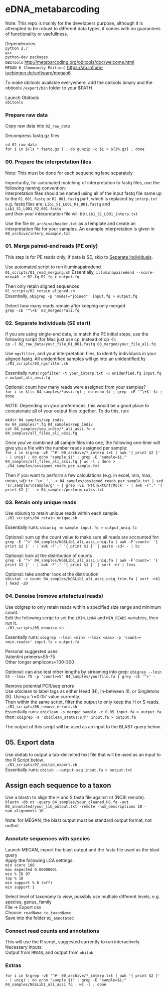 # eDNA_metabarcoding
Note: This repo is mainly for the developers purpose, although it is attempted to be robust to different data types, it comes with no guarantees of functionality or usefullness.    


Dependencies:    
`python 2.7`    
`gcc`     
`python-dev packages`        
`OBITools` http://metabarcoding.org/obitools/doc/welcome.html       
`MEGAN 6 (Community Edition)` https://ab.inf.uni-tuebingen.de/software/megan6     


To make obitools available everywhere, add the obitools binary and the obitools `/export/bin` folder to your $PATH      


Launch Obitools    
`obitools`    

### Prepare raw data
Copy raw data into `02_raw_data`    

Decompress fastq.gz files
```
cd 02_raw_data     
for i in $(ls *.fastq.gz ) ; do gunzip -c $i > ${i%.gz} ; done
```

### 00. Prepare the interpretation files
Note: This must be done for each sequencing lane separately       

Importantly, for automated matching of interpretation to fastq files, use the following naming convention:      
Interpretation files should be named using all of the input fastq file name up to the `R1_001.fastq` or `R2_001.fastq` part, which is replaced by `interp.txt`    
e.g. fastq files are: `Lib1_S1_L001_R1_001.fastq` and `Lib1_S1_L001_R2_001.fastq`     
and then your interpretation file will be `Lib1_S1_L001_interp.txt`

Use the file `00_archive/header.txt` as a template and create an interpretation file for your samples. An example interpretation is given in `00_archive/interp_example.txt`       
### 01. Merge paired-end reads (PE only)   
This step is for PE reads only, if data is SE, skip to [Separate Individuals](#separate-individuals-se-start).    

Use automated script to run illuminapairedend      
`01_scripts/01_read_merging.sh` 
Essentially, `illuminapairedend --score-min=40 -r R2.fq R1.fq > output.fq`

Then only retain aligned sequences    
`01_scripts/02_retain_aligned.sh`     
Essentially, `obigrep -p 'mode!="joined"' input.fq > output.fq`   

Detect how many reads remain after keeping only merged    
`grep -cE '^\+$' 03_merged/*ali.fq`

### 02. Separate Individuals (SE start)   
If you are using single-end data, to match the PE initial steps, use the following script (for Mac just use cp, instead of cp -l):   
`cp -l 02_raw_data/your_file_R1_001.fastq 03_merged/your_file_ali.fq`    

Use `ngsfilter`, and your interpretation files, to identify individuals in your aligned fastq. All unidentified samples will go into an unidentified.fq   
`./01_scripts/03_ngsfilter.sh`    

Essentially runs:  `ngsfilter -t your_interp.txt -u unidenfied.fq input.fq > output_ali_assi.fq`    

Optional: count how many reads were assigned from your samples?   
`for i in $(ls 04_samples/*assi.fq) ; do echo $i ; grep -cE '^\+$' $i ;  done`   


NOTE: Depending on your preferences, this would be a good place to concatenate all of your output files together. To do this, run:    
```
mkdir 04_samples/sep_indiv
mv 04_samples/*.fq 04_samples/sep_indiv
cat 04_samples/sep_indiv/*_ali_assi.fq > 04_samples/all_files_ali_assi.fq
```

Once you've combined all sample files into one, the following one-liner will give you a file with the number reads assigned per sample:   
`for i in $(grep -vE '^#' 00_archive/*_interp.txt | awk '{ print $2 }' - | uniq) ; do echo "sample_$i" ; grep -E "sample=$i;" 04_samples/all_files_ali_assi.fq | wc -l ; done > ./04_samples/assigned_reads_per_sample.txt`    

Then if you want to perform a few calculations (e.g. in excel, min, max, mean, sd): 
`tr '\n' ',' < 04_samples/assigned_reads_per_sample.txt | sed 's/,sample/\nsample/g' - | grep -vE 'NTC|ExtCnt|Mock' - | awk -F"," '{ print $2 }' - > 04_samples/perform_calcs.txt`    


### 03. Retain only unique reads
Use obiuniq to retain unique reads within each sample.   
`./01_scripts/04_retain_unique.sh`   

Essentially runs: `obiuniq -m sample input.fq > output_uniq.fa`    

Optional: sum up the count value to make sure all reads are accounted for:    
`grep -E '^>' 04_samples/NGSLib1_ali_assi_uniq.fa | awk -F'count=' '{ print $2 }' - | awk -F';' '{ print $1 }' | paste -sd+ - | bc`

Optional: look at the distribution of counts   
`grep -E '^>' 04_samples/NGSLib1_ali_assi_uniq.fa | awk -F'count=' '{ print $2 }' - | awk -F';' '{ print $1 }' | sort -nr | less`

Optional: take another look at the distribution    
`obistat -c count 04_samples/NGSLib1_ali_assi_uniq_trim.fa | sort -nk1 | head -20`

### 04. Denoise (remove artefactual reads)    
Use obigrep to only retain reads within a specified size range and minimum count.    
Edit the following script to set the `LMIN`, `LMAX` and `MIN_READS` variables, then run it.  
`./01_scripts/05_denoise.sh`    

Essentially runs: `obigrep --lmin <min> --lmax <max> -p 'count>= <min.reads>' input.fa > output.fa`   

Personal suggested uses:   
Valentini primers=55-75    
Other longer amplicons=100-300      

Optional: can also test other lengths by streaming into grep: 
`obigrep --lmin 55 --lmax 75 -p 'count>=5' 04_samples/yourfile.fa | grep -cE '^>' - `

Remove potential PCR/seq errors    
Use obiclean to label tags as either Head (H), In-between (I), or Singletons (S). Using a 'r=0.05' value currently.    
Then within the same script, filter the output to only keep the H or S reads.   
`./01_scripts/06_remove_errors.sh`   
Essentially runs: `obiclean -s merged sample -r 0.05 input.fa > output.fa`    
then: `obigrep -a 'obiclean_status:s|h' input.fa > output.fa`    

The output of this script will be used as an input to the BLAST query below.   

## 05. Export data     
Use obitab to output a tab-delimited text file that will be used as an input to the R Script below.   
`./01_scripts/07_obitab_export.sh`    
Essentially runs: `obitab --output-seq input.fa > output.txt`   


## Assign each sequence to a taxon
Use a blastn to align the H and S fasta file against nt (NCBI remote).   
`blastn -db nt -query 04_samples/your_cleaned_HS.fa -out 05_annotated/your_lib_output.txt -remote -num_descriptions 10 -num_alignments 10`    

Note: for MEGAN, the blast output must be standard output format, not outfmt.  

### Annotate sequences with species   
Launch MEGAN, import the blast output and the fasta file used as the blast query  
Apply the following LCA settings:   
`min score 100`    
`max expected 0.00000001`   
`min % ID 97`   
`top % 10`   
`min support % 0 (off)`   
`min support 1`   

Select level of taxonomy to view, possibly use multiple different levels, e.g. species, genus, family       
File -> Export csv      
Choose: `readName_to_taxonName`    
Save into the folder  `05_annotated`  

### Connect read counts and annotations    
This will use the R script, suggested currently to run interactively.   
Necessary inputs:   
Output from `MEGAN`, and output from `obitab`   


### Extras
`for i in $(grep -vE '^#' 00_archive/*_interp.txt | awk '{ print $2 }' - | uniq) ; do echo "sample_$i" ; grep -E "sample=$i;" 04_samples/NGSLib1_ali_assi.fq | wc -l ; done`
